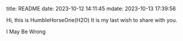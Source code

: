 title: README
date: 2023-10-12 14:11:45
mdate: 2023-10-13 17:39:56

Hi, this is HumbleHorseOne(H2O)
It is my last wish to share with you.

I May Be Wrong
